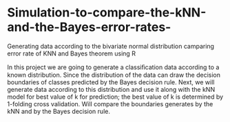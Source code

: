 # Simulation-to-compare-the-kNN-and-the-Bayes-error-rates-

Generating data according to the bivariate normal distribution camparing error rate of KNN and Bayes theorem using R

In this project we are going to generate a classiﬁcation data according to a known distribution. Since the distribution of the data can draw the decision boundaries of classes predicted by the Bayes decision rule. 
Next, we will generate data according to this distribution and use it along with the kNN model for best value of k for prediction; the best value of k is determined by 1-folding cross validation. Will compare the boundaries generates by the kNN and by the Bayes decision rule.





